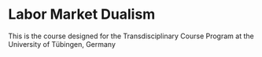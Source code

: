# Labor Market Dualism

This is the course designed for the Transdisciplinary Course Program at the University of Tübingen, Germany
